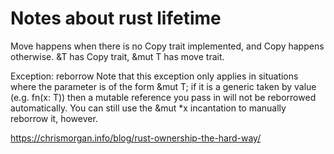 # Notes about rust lifetime
Move happens when there is no Copy trait implemented, and Copy happens otherwise.
&T has Copy trait, &mut T has move trait.

Exception: reborrow
Note that this exception only applies in situations where the parameter is of the form &mut T; if it is a generic taken by value (e.g. fn<T>(x: T)) then a mutable reference you pass in will not be reborrowed automatically. You can still use the &mut *x incantation to manually reborrow it, however.

https://chrismorgan.info/blog/rust-ownership-the-hard-way/
